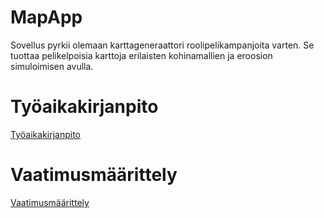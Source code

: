 # MapApp

Sovellus pyrkii olemaan karttageneraattori roolipelikampanjoita varten. Se tuottaa pelikelpoisia karttoja erilaisten kohinamallien ja eroosion simuloimisen avulla.

# Työaikakirjanpito

[Työaikakirjanpito](harjoitustyö/dokumentaatio/Työaikakirjanpito.md)

# Vaatimusmäärittely

[Vaatimusmäärittely](vaatimusmäärittely.md)
